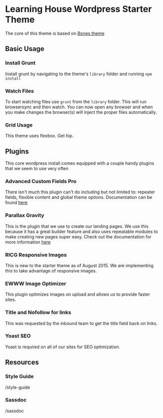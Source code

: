 # Learning House Wordpress Starter Theme

The core of this theme is based on [Bones theme](https://github.com/eddiemachado/bones)

## Basic Usage

### Install Grunt

Install grunt by navigating to the theme's `library` folder and running `npm install`

### Watch Files

To start watching files use `grunt` from the `library` folder. This will run browsersync and then watch. You can now open any browser and when you make changes the browser(s) will inject the proper files automatically.

### Grid Usage

This theme uses flexbox. Get hip.

## Plugins

This core wordpress install comes equipped with a couple handy plugins that we seem to use very often

### Advanced Custom Fields Pro

There isn't much this plugin can't do including but not limited to: repeater fields, flexible content and global theme options. Documentation can be found [here](http://www.advancedcustomfields.com/pro/)

### Parallax Gravity

This is the plugin that we use to create our landing pages. We use this because it has a great builder feature and also uses repeatable modules to make creating new pages super easy. Check out the documentation for more information [here](http://sakuraplugins.com/docs/gravity_documentation/)

### RICG Responsive Images

This is new to the starter theme as of August 2015. We are implementing this to take advantage of responsive images.

### EWWW Image Optimizer

This plugin optimizes images on upload and allows us to provide faster sites.

### Title and Nofollow for links

This was requested by the inbound team to get the title field back on links.

### Yoast SEO

Yoast is required on all of our sites for SEO optimization.

## Resources

### Style Guide
/style-guide

### Sassdoc
/sassdoc
